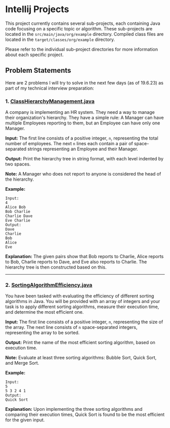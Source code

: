 # Intellij Projects

This project currently contains several sub-projects, each containing Java code focusing on a specific topic or algorithm. These sub-projects are located in the `src/main/java/org/example` directory. Compiled class files are located in the `target/classes/org/example` directory.

Please refer to the individual sub-project directories for more information about each specific project.

## Problem Statements

Here are 2 problems I will try to solve in the next few days (as of 19.6.23) as part of my technical interview preparation:

### 1. [ClassHierarchyManagement.java](src/main/java/org/example/technical_Inteview_evaluation/class_hierarchy_management)

A company is implementing an HR system. They need a way to manage their organization's hierarchy. They have a simple rule: A Manager can have multiple Employees reporting to them, but an Employee can have only one Manager.

**Input:** The first line consists of a positive integer, `n`, representing the total number of employees. The next `n` lines each contain a pair of space-separated strings representing an Employee and their Manager.

**Output:** Print the hierarchy tree in string format, with each level indented by two spaces.

**Note:** A Manager who does not report to anyone is considered the head of the hierarchy.

**Example:**

```
Input:
4
Alice Bob
Bob Charlie
Charlie Dave
Eve Charlie
Output:
Dave
Charlie
Bob
Alice
Eve
```
**Explanation:** The given pairs show that Bob reports to Charlie, Alice reports to Bob, Charlie reports to Dave, and Eve also reports to Charlie. The hierarchy tree is then constructed based on this.

---

### 2. [SortingAlgorithmEfficiency.java](src/main/java/org/example/technical_Inteview_evaluation/SortingAlgorithmEfficiency.java)

You have been tasked with evaluating the efficiency of different sorting algorithms in Java. You will be provided with an array of integers and your task is to apply different sorting algorithms, measure their execution time, and determine the most efficient one.

**Input:** The first line consists of a positive integer, `n`, representing the size of the array. The next line consists of `n` space-separated integers, representing the array to be sorted.

**Output:** Print the name of the most efficient sorting algorithm, based on execution time.

**Note:** Evaluate at least three sorting algorithms: Bubble Sort, Quick Sort, and Merge Sort.

**Example:**

```
Input:
5
5 3 2 4 1
Output:
Quick Sort
```
**Explanation:** Upon implementing the three sorting algorithms and comparing their execution times, Quick Sort is found to be the most efficient for the given input.


